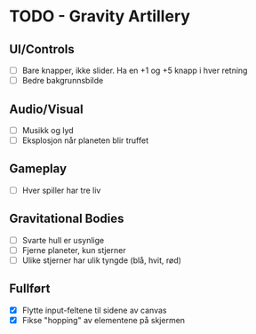 # TODO - Gravity Artillery

## UI/Controls
- [ ] Bare knapper, ikke slider. Ha en +1 og +5 knapp i hver retning
- [ ] Bedre bakgrunnsbilde

## Audio/Visual
- [ ] Musikk og lyd
- [ ] Eksplosjon når planeten blir truffet

## Gameplay
- [ ] Hver spiller har tre liv

## Gravitational Bodies
- [ ] Svarte hull er usynlige
- [ ] Fjerne planeter, kun stjerner
- [ ] Ulike stjerner har ulik tyngde (blå, hvit, rød)

## Fullført
- [X] Flytte input-feltene til sidene av canvas
- [X] Fikse "hopping" av elementene på skjermen